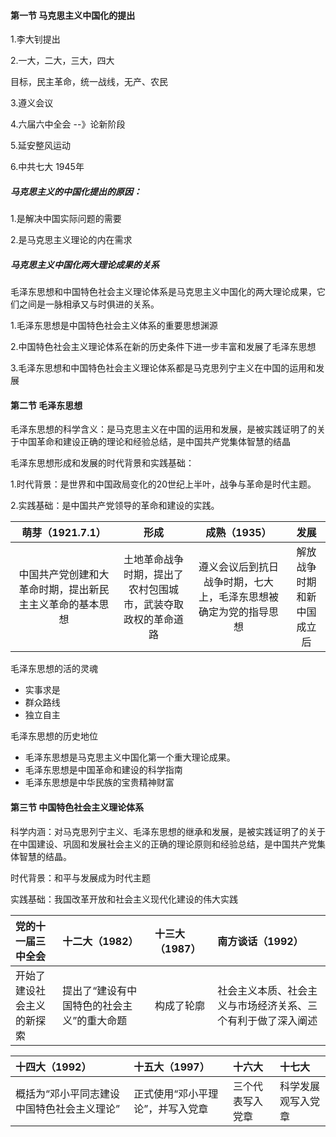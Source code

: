 #### 第一节  马克思主义中国化的提出

1.李大钊提出

2.一大，二大，三大，四大

目标，民主革命，统一战线，无产、农民

3.遵义会议

4.六届六中全会 --》论新阶段

5.延安整风运动

6.中共七大 1945年

##### 马克思主义的中国化提出的原因：

1.是解决中国实际问题的需要

2.是马克思主义理论的内在需求

##### 马克思主义中国化两大理论成果的关系

毛泽东思想和中国特色社会主义理论体系是马克思主义中国化的两大理论成果，它们之间是一脉相承又与时俱进的关系。

1.毛泽东思想是中国特色社会主义体系的重要思想渊源

2.中国特色社会主义理论体系在新的历史条件下进一步丰富和发展了毛泽东思想

3.毛泽东思想和中国特色社会主义理论体系都是马克思列宁主义在中国的运用和发展

#### 第二节 毛泽东思想

毛泽东思想的科学含义：是马克思主义在中国的运用和发展，是被实践证明了的关于中国革命和建设正确的理论和经验总结，是中国共产党集体智慧的结晶

毛泽东思想形成和发展的时代背景和实践基础：

1.时代背景：是世界和中国政局变化的20世纪上半叶，战争与革命是时代主题。

2.实践基础：是中国共产党领导的革命和建设的实践。

| 萌芽（1921.7.1） | 形成 | 成熟（1935） | 发展 |
| :---: | :---: | :---: | :---: |
| 中国共产党创建和大革命时期，提出新民主主义革命的基本思想 | 土地革命战争时期，提出了农村包围城市，武装夺取政权的革命道路 | 遵义会议后到抗日战争时期，七大上，毛泽东思想被确定为党的指导思想 | 解放战争时期和新中国成立后 |



毛泽东思想的活的灵魂

* 实事求是
* 群众路线
* 独立自主



毛泽东思想的历史地位

* 毛泽东思想是马克思主义中国化第一个重大理论成果。
* 毛泽东思想是中国革命和建设的科学指南
* 毛泽东思想是中华民族的宝贵精神财富



#### 第三节 中国特色社会主义理论体系

科学内涵：对马克思列宁主义、毛泽东思想的继承和发展，是被实践证明了的关于在中国建设、巩固和发展社会主义的正确的理论原则和经验总结，是中国共产党集体智慧的结晶。

时代背景：和平与发展成为时代主题

实践基础：我国改革开放和社会主义现代化建设的伟大实践



| 党的十一届三中全会 | 十二大（1982） | 十三大（1987） | 南方谈话（1992） |
| :--- | :--- | :--- | :--- |
| 开始了建设社会主义的新探索 | 提出了“建设有中国特色的社会主义”的重大命题 | 构成了轮廓 | 社会主义本质、社会主义与市场经济关系、三个有利于做了深入阐述 |

| 十四大（1992） | 十五大（1997） | 十六大 | 十七大 |
| :--- | :--- | :--- | :--- |
| 概括为“邓小平同志建设中国特色社会主义理论” | 正式使用“邓小平理论”，并写入党章 | 三个代表写入党章 | 科学发展观写入党章 |



